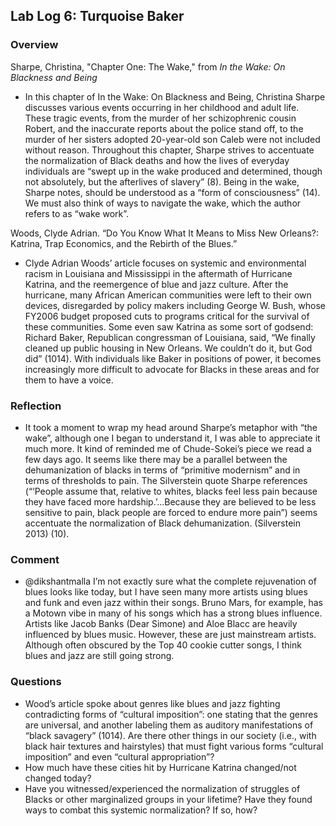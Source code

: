 ## Lab Log 6: Turquoise Baker

### Overview

Sharpe, Christina, "Chapter One: The Wake," from *In the Wake: On Blackness and Being*

- In this chapter of In the Wake: On Blackness and Being, Christina Sharpe discusses various events occurring in her childhood and adult life. These tragic events, from the murder of her schizophrenic cousin Robert, and the inaccurate reports about the police stand off, to the murder of her sisters adopted 20-year-old son Caleb were not included without reason. Throughout this chapter, Sharpe strives to accentuate the normalization of Black deaths and how the lives of everyday individuals are “swept up in the wake produced and determined, though not absolutely, but the afterlives of slavery” (8). Being in the wake, Sharpe notes, should be understood as a “form of consciousness” (14). We must also think of ways to navigate the wake, which the author refers to as “wake work”.
 
Woods, Clyde Adrian. “Do You Know What It Means to Miss New Orleans?: Katrina, Trap Economics, and the Rebirth of the Blues.”
 
- Clyde Adrian Woods’ article focuses on systemic and environmental racism in Louisiana and Mississippi in the aftermath of Hurricane Katrina, and the reemergence of blue and jazz culture. After the hurricane, many African American communities were left to their own devices, disregarded by policy makers including George W. Bush, whose FY2006 budget proposed cuts to programs critical for the survival of these communities. Some even saw Katrina as some sort of godsend: Richard Baker, Republican congressman of Louisiana, said, “We finally cleaned up public housing in New Orleans. We couldn’t do it, but God did” (1014). With individuals like Baker in positions of power, it becomes increasingly more difficult to advocate for Blacks in these areas and for them to have a voice.
 
### Reflection
 
- It took a moment to wrap my head around Sharpe’s metaphor with “the wake”, although one I began to understand it, I was able to appreciate it much more. It kind of reminded me of Chude-Sokei’s piece we read a few days ago. It seems like there may be a parallel between the dehumanization of blacks in terms of “primitive modernism” and in terms of thresholds to pain. The Silverstein quote Sharpe references (“‘People assume that, relative to whites, blacks feel less pain because they have faced more hardship.’...Because they are believed to be less sensitive to pain, black people are forced to endure more pain”) seems accentuate the normalization of Black dehumanization. (Silverstein 2013) (10).
 
### Comment

- @dikshantmalla I’m not exactly sure what the complete rejuvenation of blues looks like today, but I have seen many more artists using blues and funk and even jazz within their songs. Bruno Mars, for example, has a Motown vibe in many of his songs which has a strong blues influence. Artists like Jacob Banks (Dear Simone) and Aloe Blacc are heavily influenced by blues music. However, these are just mainstream artists. Although often obscured by the Top 40 cookie cutter songs, I think blues and jazz are still going strong.
 
### Questions
 
- Wood’s article spoke about genres like blues and jazz fighting contradicting forms of “cultural imposition”: one stating that the genres are universal, and another labeling them as auditory manifestations of “black savagery” (1014). Are there other things in our society (i.e., with black hair textures and hairstyles) that must fight various forms “cultural imposition” and even “cultural appropriation”?
- How much have these cities hit by Hurricane Katrina changed/not changed today?
- Have you witnessed/experienced the normalization of struggles of Blacks or other marginalized groups in your lifetime? Have they found ways to combat this systemic normalization? If so, how?


